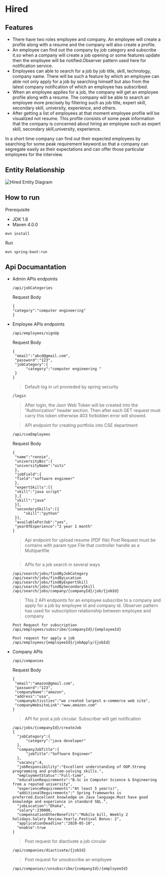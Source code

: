 # Hired
## Features
- There have two roles employee and company. An employee will create a profile along with a resume and the company will also create a profile.<br/>
- An employee can find out the company by job category and subscribe it.so when a company will create a job opening or some features update 
then the employee will be notified.Observer pattern used  here for notification service.<br/>
- Employees can able to search for a job by job title, skill, technology, company name. There will be such a feature by which an employee can able not only apply for a job by searching himself but also from the latest company notification of which an employee has subscribed.<br/> 
- When an employee applies for a job, the company will get an employee profile along with a resume. The company will be able to search an employee more precisely by filtering such as job title, expert skill, secondary skill, university, experience, and others.<br/>
- After getting a list of employees at that moment employee profile will be visualized not resume. This profile consists of some peak information that the company is concerned about hiring an employee such as expert skill, secondary skill,university, experience.

In a short time company can find out their expected employees by searching for some peak requirement keyword.so that a company can segregate easily as their expectations and can offer those particular employees for the interview.

## Entity Relationship
![Hired Entity Diagram](https://user-images.githubusercontent.com/39630470/136983004-e5939dbe-edb7-440b-a19e-d0a166e58988.PNG)

## How to run
Prerequisite
* JDK 1.8
* Maven 4.0.0
```
mvn install
```
Run
```
mvn spring-boot:run
```
## Api Documantation
- Admin APIs endpoints
  ```
  /api/jobCategories
  ```
  Request Body
  ```
  {
  "category":"computer engineering"	
  }
  ```
- Employee APIs endpoints
   ```
   /api/employees/signUp 
   ```
   Request Body
   ```
   {
    "email":"abcd@gmail.com",
    "password":"123",
    "jobCategory":{
         "category":"computer engineering "
    }
   }
   ```
   >Default log in url provieded by spring security
   ```
   /login
   ```
   
   > After login, the Json Web Token will be created into the "Authorization" header section.
   > Then after each GET request must carry this token otherwise  403 forbidden error will showed.
   
   > API endpoint for creating portfolio into CSE department
   ```
   /api/cseEmployees
   ```
   Request Body
   ```
   {
    "name":"ronnie",
    "universityBsc":{
  	"universityName":"uits"
    },
    "jobField":{
  	"field":"software engineer"
    },
    "expertSkills":[{
  	"skill":"java script"
    },{
  	"skill":"java"
    }],
    "secondarySkills":[{
  		"skill":"python"
    }],
  	"availableForJob":"yes",
  	"yearOfExperience":"2 year 1 month"
  }
    ```
    > Api endpoint for upload resume (PDF file)
    Post Request must be contains with param type File that controller handle as a Multipartfile 
    ```
    
    ```
    > APIs for a job search in several ways
    ```
    /api/search/jobs/findByJobCategory
    /api/search/jobs/findByLocation
    /api/search/jobs/findByExpertSkill
    /api/search/jobs/findBySecondarySkill
    /api/search/jobs/company/{companyId}/job/{jobId}
    ```
    > This 2 API endpoints for an employee subscribe to a company and apply for a job by employee id and company id.
    > Observer pattern has used for subscription  relationship between employee and company
    ```
    Post Request for subscription
    /api/employees/subscribe/{companyId}/{employeeId}
    ```
    ```
    Post request for apply a job
    /api/employees/{employeeId}/jobApply/{jobId}
    ```
- Company APIs
   ```
   /api/companies
   ```
   Request Body
   ```
   {
	"email":"amazon@gmail.com",
	"password":"123",
	"companyName":"amazon",
	"address":"usa",
	"companyActivities":"we created largest e-commerce web site",
	"companyWebsiteLink":"www.amazon.com"
  }
  ```
  > API for post a job circular.
   > Subscriber will get notification 
  ```
  /api/jobs/{companyId}/createJob
  {
	"jobCategory":{
		"category":"java developer"
	},
	"companyJobTitle":{
		"jobTitle":"Software Engineer"
	},
	"vacancy":4,
	"jobResponsibility":"Excellent understanding of OOP.Strong programming and problem-solving skills.",
	"employmentStatus":"Full-time",
	"educationRequirements":"B.Sc in Computer Science & Engineering from a reputed university",
	"experienceRequirements":"At least 5 year(s)",
	"additionalRequirements":" Spring frameworks is preferred.Excellent knowledge on Java language.Must have good knowledge and experience in standard SQL.",
	"jobLocation":"Dhaka",
	"salary":230000,
	"compensationOtherBenefits":"Mobile bill, Weekly 2 holidays.Salary Review.Yearly.Festival Bonus: 2",
	"applicationDeadline":"2020-05-10",
	"enable":true
  }
  ```
  > Post request for diactivate a job circular 
  ```
  /api/companies/diactivate/{jobId}
  ```
  > Post request for unsubscribe an employee
  ```
  /api/companies//unsubscribe/{companyId}/{employeeId}
  ```

